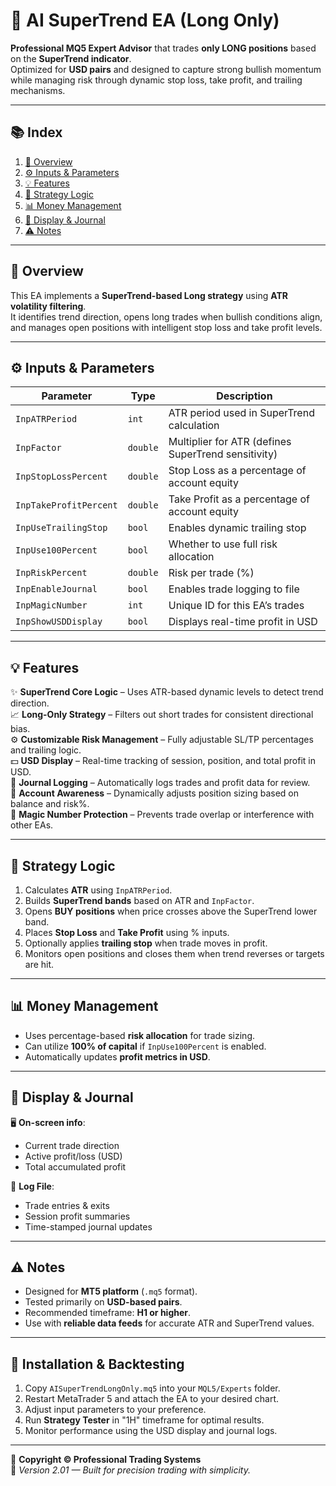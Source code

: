 # 🧠 AI SuperTrend EA (Long Only)

**Professional MQ5 Expert Advisor** that trades **only LONG positions** based on the **SuperTrend indicator**.  
Optimized for **USD pairs** and designed to capture strong bullish momentum while managing risk through dynamic stop loss, take profit, and trailing mechanisms.

---

## 📚 Index
1. [📖 Overview](#-overview)  
2. [⚙️ Inputs & Parameters](#️-inputs--parameters)  
3. [💡 Features](#-features)  
4. [🧩 Strategy Logic](#-strategy-logic)  
5. [📊 Money Management](#-money-management)  
6. [🧠 Display & Journal](#-display--journal)  
7. [⚠️ Notes](#️-notes)

---

## 📖 Overview
This EA implements a **SuperTrend-based Long strategy** using **ATR volatility filtering**.  
It identifies trend direction, opens long trades when bullish conditions align, and manages open positions with intelligent stop loss and take profit levels.

---

## ⚙️ Inputs & Parameters

| Parameter | Type | Description |
|------------|------|-------------|
| `InpATRPeriod` | `int` | ATR period used in SuperTrend calculation |
| `InpFactor` | `double` | Multiplier for ATR (defines SuperTrend sensitivity) |
| `InpStopLossPercent` | `double` | Stop Loss as a percentage of account equity |
| `InpTakeProfitPercent` | `double` | Take Profit as a percentage of account equity |
| `InpUseTrailingStop` | `bool` | Enables dynamic trailing stop |
| `InpUse100Percent` | `bool` | Whether to use full risk allocation |
| `InpRiskPercent` | `double` | Risk per trade (%) |
| `InpEnableJournal` | `bool` | Enables trade logging to file |
| `InpMagicNumber` | `int` | Unique ID for this EA’s trades |
| `InpShowUSDDisplay` | `bool` | Displays real-time profit in USD |

---

## 💡 Features

✨ **SuperTrend Core Logic** – Uses ATR-based dynamic levels to detect trend direction.  
📈 **Long-Only Strategy** – Filters out short trades for consistent directional bias.  
⚙️ **Customizable Risk Management** – Fully adjustable SL/TP percentages and trailing logic.  
💵 **USD Display** – Real-time tracking of session, position, and total profit in USD.  
🧾 **Journal Logging** – Automatically logs trades and profit data for review.  
🧮 **Account Awareness** – Dynamically adjusts position sizing based on balance and risk%.  
🔢 **Magic Number Protection** – Prevents trade overlap or interference with other EAs.

---

## 🧩 Strategy Logic
1. Calculates **ATR** using `InpATRPeriod`.  
2. Builds **SuperTrend bands** based on ATR and `InpFactor`.  
3. Opens **BUY positions** when price crosses above the SuperTrend lower band.  
4. Places **Stop Loss** and **Take Profit** using % inputs.  
5. Optionally applies **trailing stop** when trade moves in profit.  
6. Monitors open positions and closes them when trend reverses or targets are hit.

---

## 📊 Money Management
- Uses percentage-based **risk allocation** for trade sizing.  
- Can utilize **100% of capital** if `InpUse100Percent` is enabled.  
- Automatically updates **profit metrics in USD**.

---

## 🧠 Display & Journal
🖥️ **On-screen info**:
- Current trade direction  
- Active profit/loss (USD)  
- Total accumulated profit  

📁 **Log File**:
- Trade entries & exits  
- Session profit summaries  
- Time-stamped journal updates  

---

## ⚠️ Notes
- Designed for **MT5 platform** (`.mq5` format).  
- Tested primarily on **USD-based pairs**.  
- Recommended timeframe: **H1 or higher**.  
- Use with **reliable data feeds** for accurate ATR and SuperTrend values.

---

## 💾 Installation & Backtesting
1. Copy `AISuperTrendLongOnly.mq5` into your `MQL5/Experts` folder.  
2. Restart MetaTrader 5 and attach the EA to your desired chart.  
3. Adjust input parameters to your preference.  
4. Run **Strategy Tester** in "1H" timeframe for optimal results.  
5. Monitor performance using the USD display and journal logs.

---

📜 **Copyright © Professional Trading Systems**  
🧠 *Version 2.01 — Built for precision trading with simplicity.*
